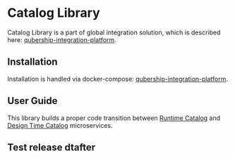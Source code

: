 # Catalog Library

Catalog Library is a part of global integration solution, which is described here: [qubership-integration-platform](https://github.com/Netcracker/qubership-integration-platform).

## Installation

Installation is handled via docker-compose: [qubership-integration-platform](https://github.com/Netcracker/qubership-integration-platform).

## User Guide

This library builds a proper code transition between [Runtime Catalog](https://github.com/Netcracker/qubership-integration-runtime-catalog) and [Design Time Catalog](https://github.com/Netcracker/qubership-integration-designtime-catalog) microservices.

## Test release dtafter